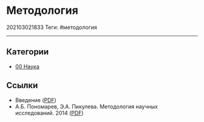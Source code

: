 # Методология

202103021833
Теги: #методология
___

## Категории

* [00 Наука](00%20%D0%9D%D0%B0%D1%83%D0%BA%D0%B0.md)

## Ссылки

* Введение ([PDF](https://drive.google.com/file/d/1wFiK3aIJVD13tLappGbEG1Rhw0XrOq3f/view?usp=sharing))
* А.Б. Пономарев, Э.А. Пикулева. Методология научных исследований. 2014 ([PDF](https://pstu.ru/files/file/adm/fakultety/ponomarev_pikuleva_metodologiya_nauchnyh_issledovaniy.pdf))
